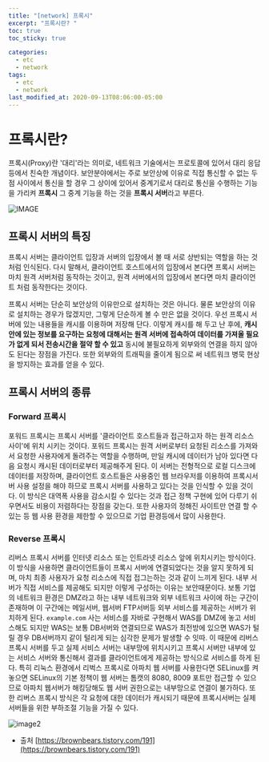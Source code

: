 ```yaml
---
title: "[network] 프록시"
excerpt: "프록시란? "
toc: true
toc_sticky: true

categories:
  - etc
  - network
tags:
  - etc
  - network
last_modified_at: 2020-09-13T08:06:00-05:00
---
```


# 프록시란?

프록시(Proxy)란 '대리'라는 의미로, 네트워크 기술에서는 프로토콜에 있어서 대리 응답 등에서 친숙한 개념이다. 보안분야에서는 주로 보안상에 이유로 직접 통신할 수 없는 두 점 사이에서 통신을 할 경우 그 상이에 있어서 중계기로서 대리로 통신을 수행하는 기능을 가리켜 **프록시** 그 중계 기능을 하는 것을 **프록시 서버**라고 부른다.

![IMAGE](https://upload.wikimedia.org/wikipedia/commons/thumb/2/27/Open_proxy_h2g2bob.svg/1200px-Open_proxy_h2g2bob.svg.png)

## 프록시 서버의 특징

프록시 서버는 클라이언트 입장과 서버의 입장에서 볼 때 서로 상반되는 역할을 하는 것처럼 인식된다. 다시 말해서, 클라이언트 호스트에서의 입장에서 본다면 프록시 서버는 마치 원격 서버처럼 동작하는 것이고, 원격 서버에서의 입장에서 본다면 마치 클라이언트 처럼 동작한다는 것이다.

프록시 서버는 단순히 보안상의 이유만으로 설치하는 것은 아니다. 물론 보안상의 이유로 설치하는 경우가 많겠지만, 그렇게 단순하게 볼 수 만은 없을 것이다.
우선 프록시 서버에 있는 내용들을 캐시를 이용하며 저장해 단다. 이렇게 캐시를 해 두고 난 후에, **캐시 안에 있는 정보를 요구하는 요청에 대해서는 원격 서버에 접속하여 데이터를 가져올 필요가 없게 되서 전송시간을 절약 할 수 있고**
동시에 불필요하게 외부와의 연결을 하지 않아도 된다는 장점을 가진다. 또한 외부와의 트래픽을 줄이게 됨으로 써 네트워크 병묵 현상을 방지하는 효과를 얻을 수 있다. 

## 프록시 서버의 종류


### Forward 프록시

포워드 프록시는 프록시 서버를 '클라이언트 호스트들과 접근하고자 하는 원격 리소스 사이'에 위치 시키는 것이다. 
포워드 프록시는 원격 서버로부터 요청된 리소스를 가져와서 요청한 사용자에게 돌려주는 역할을 수행하며, 만일 캐시에 데이터가 남아 있다면 다음 요청시 캐시된 데이터로부터 제공해주게 된다. 이 서버는 전형적으로 로컬 디스크에 데이터를 저장하며, 클라이언트 호스트들은 사용중인 웹 브라우저를 이용하여 프록시서버 사용 설정을 해야 하므로 프록시 서버를 사용하고 있다는 것을 인식할 수 있을 것이다. 이 방식은 대역폭 사용을 감소시킬 수 있다는 것과 접근 정책 구현에 있어 다루기 쉬우면서도 비용이 저렴하다는 장점을 갖는다. 
또한 사용자의 정해진 사이트만 연결 할 수 있는 등 웹 사용 환경을 제한할 수 있으므로 기업 환경등에서 많이 사용한다. 


### Reverse 프록시

리버스 프록시 서버를 인터넷 리소스 또는 인트라넷 리소스 앞에 위치시키는 방식이다. 이 방식을 사용하면 클라이언트들이 프록시 서버에 연결되었다는 것을 알지 못하게 되며, 마치 최종 사용자가 요청 리소스에 직접 접그는하는 것과 같이 느끼게 된다. 내부 서버가 직접 서비스를 제공해도 되지만 이렇게 구성하는 이유는 보안때문이다.
보통 기업의 네트워크 환경은 DMZ라고 하는 내부 네트워크와 외부 네트워크 사이에 하는 구간이 존재하며 이 구간에는 메일서버, 웹서버 FTP서버등 외부 서비스를 제공하는 서버가 위치하게 된다. `example.com` 사는 서비스를 자바로 구현해서 WAS를 DMZ에 놓고 서비스해도 되지만 WAS는 보통 DB서버와 연결되므로 WAS가 최전방에 있으면 WAS가 털릴 경우 DB서버까지 같이 털리게 되는 심각한 문제가 발생할 수 잇따. 이 때문에 리버스 프록시 서버를 두고 실제 서비스 서버는 내부망에 위치시키고 프록시 서버만 내부에 있는 서비스 서버와 통신해서 결과를 클라이언트에게 제공하는 방식으로 서비스를 하게 된다. 특히 리눅스 환경에서 리벅스 프록시로 아파치 웹 서버를 사용한다면 SELinux를 켜 놓으면 SELinux의 기본 정책이 웹 서버는 톰캣의 8080, 8009 포트만 접근할 수 있으므로 아파치 웹서버가 해킹당해도 웹 서버 권한으로는 내부망으로 연결이 불가하다. 또한 리버스 프록시 방식은 각 요청에 대한 데이터가 캐시되기 때문에 프록시서버는 실제 서버들을 위한 부하조절 기능을 가질 수 있다.


![image2](https://miro.medium.com/max/727/1*epS9DZ1h263tFfbNeYpiOQ.jpeg)

+ 출처 [https://brownbears.tistory.com/191](https://brownbears.tistory.com/191)